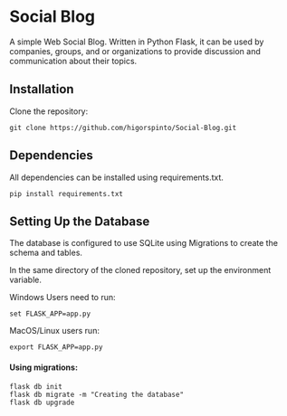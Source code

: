 # Social Blog

A simple Web Social Blog. Written in Python Flask, it can be used by companies, groups, and or organizations to provide discussion and communication about their topics.

## Installation

Clone the repository:

```
git clone https://github.com/higorspinto/Social-Blog.git
```

## Dependencies

All dependencies can be installed using requirements.txt.

```
pip install requirements.txt
```

## Setting Up the Database

The database is configured to use SQLite using Migrations to create the schema and tables.

In the same directory of the cloned repository, set up the environment variable.

Windows Users need to run:

```
set FLASK_APP=app.py
```

MacOS/Linux users run:

```
export FLASK_APP=app.py 
```

#### Using migrations:

```
flask db init
flask db migrate -m "Creating the database"
flask db upgrade
```

